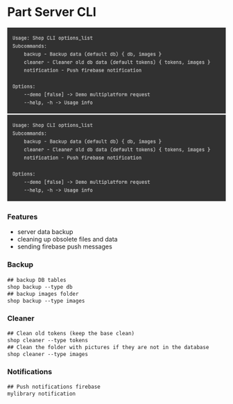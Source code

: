 Part Server CLI
===================

![picture](data/cli/Screenshot_2022-11-09_at_14.38.24.png)
![picture](/data/cli/Screenshot_2022-11-09_at_14.38.24.png)

### Features

* server data backup
* cleaning up obsolete files and data
* sending firebase push messages

### Backup
```shell
## backup DB tables
shop backup --type db
## backup images folder
shop backup --type images
```

### Cleaner
```shell
## Clean old tokens (keep the base clean)
shop cleaner --type tokens
## Clean the folder with pictures if they are not in the database
shop cleaner --type images
```

### Notifications
```shell
## Push notifications firebase
mylibrary notification
```